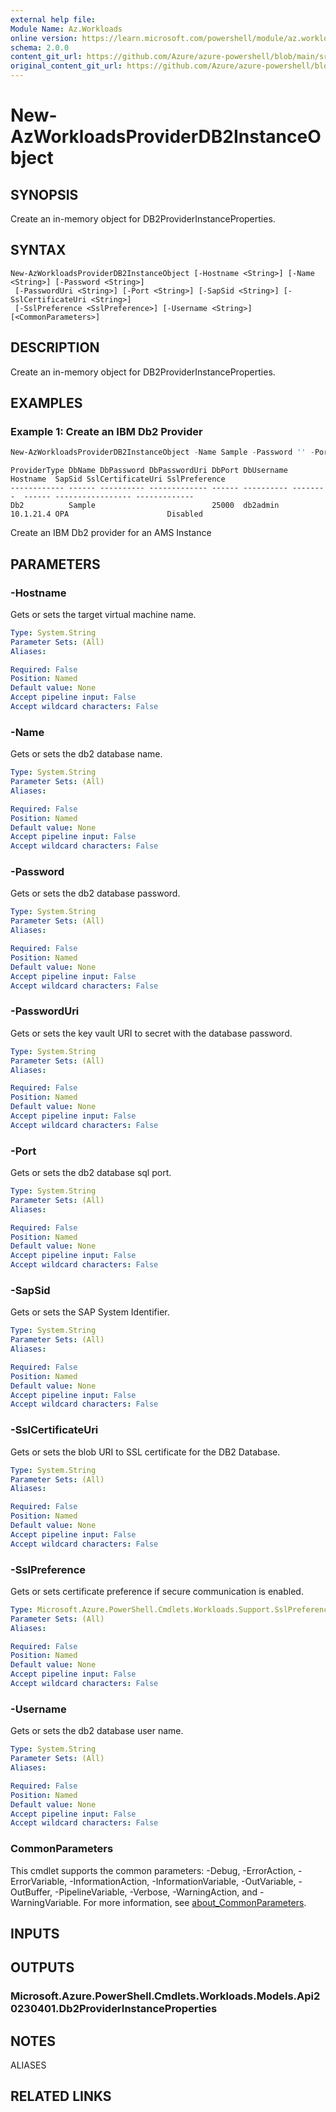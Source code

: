 ```yaml
---
external help file: 
Module Name: Az.Workloads
online version: https://learn.microsoft.com/powershell/module/az.workloads/new-azworkloadsproviderdb2instanceobject
schema: 2.0.0
content_git_url: https://github.com/Azure/azure-powershell/blob/main/src/Workloads/help/New-AzWorkloadsProviderDB2InstanceObject.md
original_content_git_url: https://github.com/Azure/azure-powershell/blob/main/src/Workloads/help/New-AzWorkloadsProviderDB2InstanceObject.md
---
```


# New-AzWorkloadsProviderDB2InstanceObject

## SYNOPSIS
Create an in-memory object for DB2ProviderInstanceProperties.

## SYNTAX

```
New-AzWorkloadsProviderDB2InstanceObject [-Hostname <String>] [-Name <String>] [-Password <String>]
 [-PasswordUri <String>] [-Port <String>] [-SapSid <String>] [-SslCertificateUri <String>]
 [-SslPreference <SslPreference>] [-Username <String>] [<CommonParameters>]
```

## DESCRIPTION
Create an in-memory object for DB2ProviderInstanceProperties.

## EXAMPLES

### Example 1: Create an IBM Db2 Provider
```powershell
New-AzWorkloadsProviderDB2InstanceObject -Name Sample -Password '' -Port 25000 -Username db2admin -Hostname 10.1.21.4 -SapSid OPA -SslPreference Disabled
```

```output
ProviderType DbName DbPassword DbPasswordUri DbPort DbUsername Hostname  SapSid SslCertificateUri SslPreference
------------ ------ ---------- ------------- ------ ---------- --------  ------ ----------------- -------------
Db2          Sample                          25000  db2admin   10.1.21.4 OPA                      Disabled
```

Create an IBM Db2 provider for an AMS Instance

## PARAMETERS

### -Hostname
Gets or sets the target virtual machine name.

```yaml
Type: System.String
Parameter Sets: (All)
Aliases:

Required: False
Position: Named
Default value: None
Accept pipeline input: False
Accept wildcard characters: False
```

### -Name
Gets or sets the db2 database name.

```yaml
Type: System.String
Parameter Sets: (All)
Aliases:

Required: False
Position: Named
Default value: None
Accept pipeline input: False
Accept wildcard characters: False
```

### -Password
Gets or sets the db2 database password.

```yaml
Type: System.String
Parameter Sets: (All)
Aliases:

Required: False
Position: Named
Default value: None
Accept pipeline input: False
Accept wildcard characters: False
```

### -PasswordUri
Gets or sets the key vault URI to secret with the database password.

```yaml
Type: System.String
Parameter Sets: (All)
Aliases:

Required: False
Position: Named
Default value: None
Accept pipeline input: False
Accept wildcard characters: False
```

### -Port
Gets or sets the db2 database sql port.

```yaml
Type: System.String
Parameter Sets: (All)
Aliases:

Required: False
Position: Named
Default value: None
Accept pipeline input: False
Accept wildcard characters: False
```

### -SapSid
Gets or sets the SAP System Identifier.

```yaml
Type: System.String
Parameter Sets: (All)
Aliases:

Required: False
Position: Named
Default value: None
Accept pipeline input: False
Accept wildcard characters: False
```

### -SslCertificateUri
Gets or sets the blob URI to SSL certificate for the DB2 Database.

```yaml
Type: System.String
Parameter Sets: (All)
Aliases:

Required: False
Position: Named
Default value: None
Accept pipeline input: False
Accept wildcard characters: False
```

### -SslPreference
Gets or sets certificate preference if secure communication is enabled.

```yaml
Type: Microsoft.Azure.PowerShell.Cmdlets.Workloads.Support.SslPreference
Parameter Sets: (All)
Aliases:

Required: False
Position: Named
Default value: None
Accept pipeline input: False
Accept wildcard characters: False
```

### -Username
Gets or sets the db2 database user name.

```yaml
Type: System.String
Parameter Sets: (All)
Aliases:

Required: False
Position: Named
Default value: None
Accept pipeline input: False
Accept wildcard characters: False
```

### CommonParameters
This cmdlet supports the common parameters: -Debug, -ErrorAction, -ErrorVariable, -InformationAction, -InformationVariable, -OutVariable, -OutBuffer, -PipelineVariable, -Verbose, -WarningAction, and -WarningVariable. For more information, see [about_CommonParameters](http://go.microsoft.com/fwlink/?LinkID=113216).

## INPUTS

## OUTPUTS

### Microsoft.Azure.PowerShell.Cmdlets.Workloads.Models.Api20230401.Db2ProviderInstanceProperties

## NOTES

ALIASES

## RELATED LINKS

